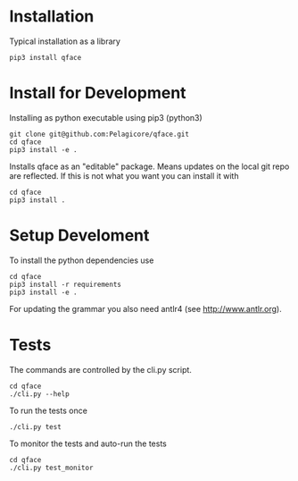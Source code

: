 # Installation

Typical installation as a library

    pip3 install qface
    
# Install for Development
Installing as python executable using pip3 (python3)

    git clone git@github.com:Pelagicore/qface.git
    cd qface
    pip3 install -e .

Installs qface as an "editable" package. Means updates on the local git repo are reflected. If this is not what you want you can install it with

    cd qface
    pip3 install .


# Setup Develoment

To install the python dependencies use

    cd qface
    pip3 install -r requirements
    pip3 install -e .

For updating the grammar you also need antlr4 (see http://www.antlr.org).

# Tests

The commands are controlled by the cli.py script.

    cd qface
    ./cli.py --help

To run the tests once

    ./cli.py test

To monitor the tests and auto-run the tests

    cd qface
    ./cli.py test_monitor




